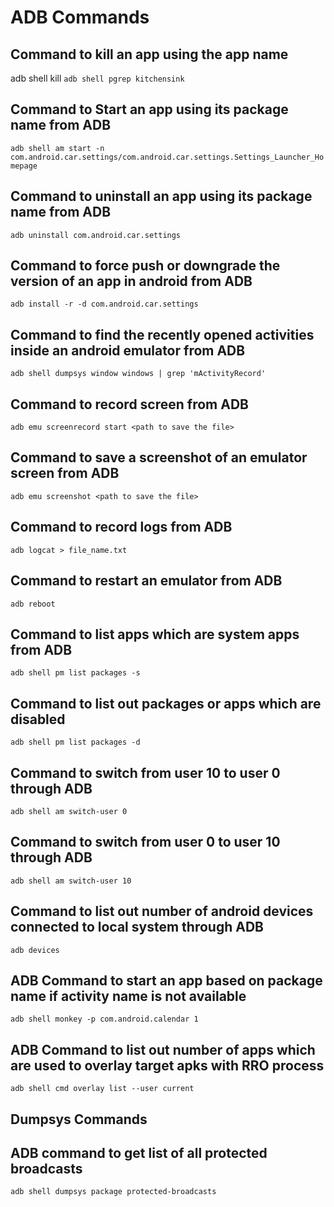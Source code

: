# ADB Commands


## Command to kill an app using the app name 
adb shell kill `adb shell pgrep kitchensink`

## Command to Start an app using its package name from ADB
`adb shell am start -n com.android.car.settings/com.android.car.settings.Settings_Launcher_Homepage`

## Command to uninstall an app using its package name from ADB 
`adb uninstall com.android.car.settings`

## Command to force push or downgrade the version of an app in android from ADB
`adb install -r -d com.android.car.settings`

## Command to find the recently opened activities inside an android emulator from ADB
`adb shell dumpsys window windows | grep 'mActivityRecord'`

## Command to record screen from ADB
`adb emu screenrecord start <path to save the file>`

## Command to save a screenshot of an emulator screen from ADB
`adb emu screenshot <path to save the file>`

## Command to record logs from ADB
`adb logcat > file_name.txt`

## Command to restart an emulator from ADB
`adb reboot`

## Command to list apps which are system apps from ADB
`adb shell pm list packages -s`

## Command to list out packages or apps which are disabled
`adb shell pm list packages -d`

## Command to switch from user 10 to user 0 through ADB
`adb shell am switch-user 0`

## Command to switch from user 0 to user 10 through ADB
`adb shell am switch-user 10`

## Command to list out number of android devices connected to local system through ADB
`adb devices`

## ADB Command to start an app based on package name if activity name is not available
`adb shell monkey -p com.android.calendar 1`

## ADB Command to list out number of apps which are used to overlay target apks with RRO process
`adb shell cmd overlay list --user current`

## Dumpsys Commands 

## ADB command to get list of all protected broadcasts

`adb shell dumpsys package protected-broadcasts`



































